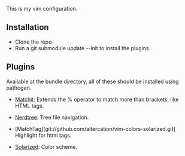This is my vim configuration.

Installation
------------

- Clone the repo
- Run a git submodule update --init to install the plugins.

Plugins
-------
Available at the bundle directory, all of these should be installed using pathogen.

- [Matchit](https://github.com/vim-scripts/matchit.zip.git):
Extends the % operator to match more than brackets, like HTML tags.

- [Nerdtree](https://github.com/scrooloose/nerdtree.git):
Tree file navigation.

- [MatchTag](git://github.com/altercation/vim-colors-solarized.git]
Highlight for html tags.

- [Solarized](https://github.com/scrooloose/nerdtree.git):
Color scheme.
